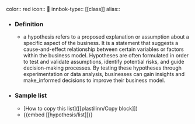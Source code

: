 color:: red
icon:: 🔎
innbok-type:: [[class]]
alias:: 

- ### Definition 
  - a hypothesis refers to a proposed explanation or assumption about a specific aspect of the business. It is a statement that suggests a cause-and-effect relationship between certain variables or factors within the business model. Hypotheses are often formulated in order to test and validate assumptions, identify potential risks, and guide decision-making processes. By testing these hypotheses through experimentation or data analysis, businesses can gain insights and make_informed decisions to improve their business model.
- ### Sample list
  - [How to copy this list]([[plastilinn/Copy block]])
  - {{embed [[hypothesis/list]]}}



